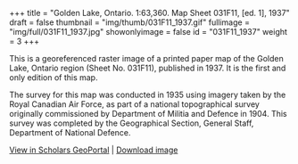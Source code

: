 +++
title = "Golden Lake, Ontario. 1:63,360. Map Sheet 031F11, [ed. 1], 1937"
draft = false
thumbnail = "img/thumb/031F11_1937.gif"
fullimage = "img/full/031F11_1937.jpg"
showonlyimage = false
id = "031F11_1937"
weight = 3
+++

This is a georeferenced raster image of a printed paper map of the Golden Lake, Ontario region (Sheet No. 031F11), published in 1937. It is the first and only edition of this map.
<!--more-->

The survey for this map was conducted in 1935 using imagery taken by the Royal Canadian Air Force, as part of a national topographical survey originally commissioned by Department of Militia and Defence in 1904. This survey was completed by the Geographical Section, General Staff, Department of National Defence.

[View in Scholars GeoPortal](http://geo.scholarsportal.info/#r/details/_uri@=HTDP63360K031F11_1937TIFF&_add:true) | [Download image](http://ocul.on.ca/topomaps/map-images/HTDP63360K031F11_1937TIFF.jpg)
